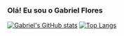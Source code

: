 ### Olá! Eu sou o Gabriel Flores

[![Gabriel's GitHub stats](https://github-readme-stats.vercel.app/api?username=Gabrielfcoelho&show_icons=true&theme=tokyonight)](https://github.com/Gabrielfcoelho/github-readme-stats)
[![Top Langs](https://github-readme-stats.vercel.app/api/top-langs/?username=Gabrielfcoelho&layout=compact&theme=tokyonight)](https://github.com/Gabrielfcoelho/github-readme-stats)

<!--
**Gabrielfcoelho/Gabrielfcoelho** is a ✨ _special_ ✨ repository because its `README.md` (this file) appears on your GitHub profile.

Here are some ideas to get you started:

- 🔭 I’m currently working on ...
- 🌱 I’m currently learning ...
- 👯 I’m looking to collaborate on ...
- 🤔 I’m looking for help with ...
- 💬 Ask me about ...
- 📫 How to reach me: ...
- 😄 Pronouns: ...
- ⚡ Fun fact: ...
-->
